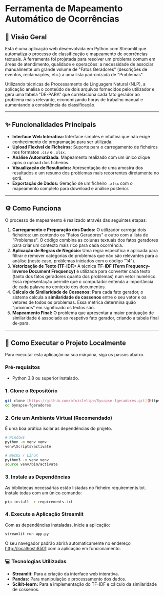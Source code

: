# Ferramenta de Mapeamento Automático de Ocorrências

## 📜 Visão Geral

Esta é uma aplicação web desenvolvida em Python com Streamlit que automatiza o processo de classificação e mapeamento de ocorrências textuais. A ferramenta foi projetada para resolver um problema comum em áreas de atendimento, qualidade e operações: a necessidade de associar manualmente um grande volume de "Fatos Geradores" (descrições de eventos, reclamações, etc.) a uma lista padronizada de "Problemas".

Utilizando técnicas de Processamento de Linguagem Natural (NLP), a aplicação analisa o conteúdo de dois arquivos fornecidos pelo utilizador e gera uma tabela "DE-PARA" que correlaciona cada fato gerador ao problema mais relevante, economizando horas de trabalho manual e aumentando a consistência da classificação.

---

## ✨ Funcionalidades Principais

* **Interface Web Interativa:** Interface simples e intuitiva que não exige conhecimento de programação para ser utilizada.
* **Upload Flexível de Ficheiros:** Suporte para o carregamento de ficheiros nos formatos `.csv` e `.xlsx`.
* **Análise Automatizada:** Mapeamento realizado com um único clique após o upload dos ficheiros.
* **Visualização de Resultados:** Apresentação de uma amostra dos resultados e um resumo dos problemas mais recorrentes diretamente no ecrã.
* **Exportação de Dados:** Geração de um ficheiro `.xlsx` com o mapeamento completo para download e análise posterior.

---

## ⚙️ Como Funciona

O processo de mapeamento é realizado através das seguintes etapas:

1.  **Carregamento e Preparação dos Dados:** O utilizador carrega dois ficheiros: um contendo os "Fatos Geradores" e outro com a lista de "Problemas". O código combina as colunas textuais dos fatos geradores para criar um contexto mais rico para cada ocorrência.
2.  **Aplicação de Regras de Negócio:** Uma regra específica é aplicada para filtrar e remover categorias de problemas que não são relevantes para a análise (neste caso, problemas iniciados com o código "14").
3.  **Vetorização de Texto (TF-IDF):** A técnica **TF-IDF (Term Frequency-Inverse Document Frequency)** é utilizada para converter cada texto (tanto dos fatos geradores quanto dos problemas) num vetor numérico. Essa representação permite que o computador entenda a importância de cada palavra no contexto dos documentos.
4.  **Cálculo de Similaridade de Cossenos:** Para cada fato gerador, o sistema calcula a **similaridade de cossenos** entre o seu vetor e os vetores de todos os problemas. Essa métrica determina quão "próximos" em significado os textos são.
5.  **Mapeamento Final:** O problema que apresentar a maior pontuação de similaridade é associado ao respetivo fato gerador, criando a tabela final de-para.

---

## 🚀 Como Executar o Projeto Localmente

Para executar esta aplicação na sua máquina, siga os passos abaixo.

### Pré-requisitos

* Python 3.8 ou superior instalado.

### 1. Clone o Repositório

```bash
git clone [https://github.com/ofuislelipe/Synapse-fgeradores.git](https://github.com/ofuislelipe/Synapse-fgeradores.git)
cd Synapse-fgeradores
```

### 2. Crie um Ambiente Virtual (Recomendado)

É uma boa prática isolar as dependências do projeto.

```bash
# Windows
python -m venv venv
venv\Scripts\activate

# macOS / Linux
python3 -m venv venv
source venv/bin/activate
```

### 3. Instale as Dependências

As bibliotecas necessárias estão listadas no ficheiro requirements.txt. Instale todas com um único comando:

```bash
pip install -r requirements.txt
```

### 4. Execute a Aplicação Streamlit

Com as dependências instaladas, inicie a aplicação:

```bash
streamlit run app.py
```

O seu navegador padrão abrirá automaticamente no endereço <http://localhost:8501> com a aplicação em funcionamento.

### 💻 Tecnologias Utilizadas

* **Streamlit:** Para a criação da interface web interativa.
* **Pandas:** Para manipulação e processamento dos dados.
* **Scikit-learn:** Para a implementação do TF-IDF e cálculo da similaridade de cossenos.
